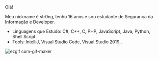Olá!

Meu nickname é str0ng, tenho 16 anos e sou estudante de Segurança da Informação e Developer.

- Linguagens que Estudo: C#, C++, C, PHP, JavaScript, Java, Python, Shell Script.
- Tools: IntelliJ, Visual Studio Code, Visual Studio 2019,.

![ezgif com-gif-maker](https://user-images.githubusercontent.com/62043732/115986777-3e0b5f00-a588-11eb-8b42-a20dc086e4ea.gif)
